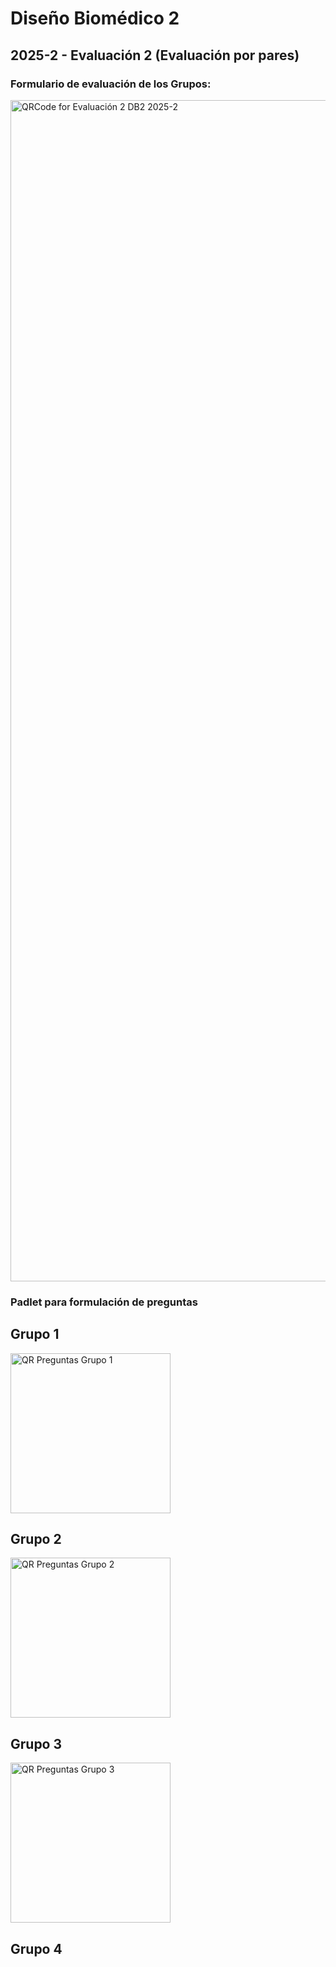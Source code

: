 # Diseño Biomédico 2
## 2025-2 - Evaluación 2 (Evaluación por pares)
### Formulario de evaluación de los Grupos:

<img width="1890" height="1890" alt="QRCode for Evaluación 2 DB2 2025-2" src="https://github.com/user-attachments/assets/4aec64fa-a029-4326-a03e-c9c07809f8f5" />

### Padlet para formulación de preguntas
## Grupo 1
<img width="256" height="256" alt="QR Preguntas Grupo 1" src="https://github.com/user-attachments/assets/e63d9579-2097-4d16-8de5-5151df60309b" />

## Grupo 2
<img width="256" height="256" alt="QR Preguntas Grupo 2" src="https://github.com/user-attachments/assets/0cda8186-64db-4fc7-8a85-105c2ef9fe44" />

## Grupo 3
<img width="256" height="256" alt="QR Preguntas Grupo 3" src="https://github.com/user-attachments/assets/07d0bd97-1c11-42ce-9296-29609d684811" />

## Grupo 4


